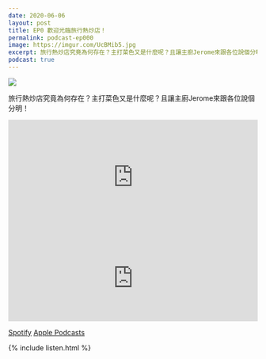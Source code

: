 ```yaml
---
date: 2020-06-06
layout: post
title: EP0 歡迎光臨旅行熱炒店！
permalink: podcast-ep000
image: https://imgur.com/UcBMib5.jpg
excerpt: 旅行熱炒店究竟為何存在？主打菜色又是什麼呢？且讓主廚Jerome來跟各位說個分明！
podcast: true
---
```


![](https://imgur.com/UcBMib5.jpg)

旅行熱炒店究竟為何存在？主打菜色又是什麼呢？且讓主廚Jerome來跟各位說個分明！

<iframe src="https://open.spotify.com/embed-podcast/episode/55XgyUyuymm0xwnIeDLDs7" width="100%" height="232" frameborder="0" allowtransparency="true" allow="encrypted-media"></iframe>

<iframe allow="autoplay *; encrypted-media *; fullscreen *" frameborder="0" height="175" style="width:100%;max-width:660px;overflow:hidden;background:transparent;" sandbox="allow-forms allow-popups allow-same-origin allow-scripts allow-storage-access-by-user-activation allow-top-navigation-by-user-activation" src="https://embed.podcasts.apple.com/tw/podcast/id1518914711?i=1000478278378"></iframe>

[Spotify](https://open.spotify.com/episode/55XgyUyuymm0xwnIeDLDs7)
[Apple Podcasts](https://podcasts.apple.com/tw/podcast/id1518914711?i=1000478278378)

{% include listen.html %}